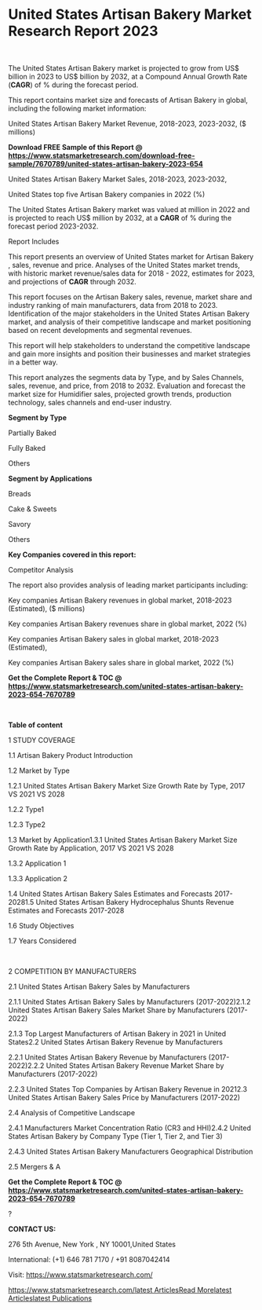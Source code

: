 <h1>United States Artisan Bakery Market Research Report 2023</h1><br/><p>The United States Artisan Bakery market is projected to grow from US$ billion in 2023 to US$ billion by 2032, at a Compound Annual Growth Rate (<strong>CAGR</strong>) of % during the forecast period.</p>
 
 
 
 <p>This report contains market size and forecasts of Artisan Bakery in global, including the following market information:</p>
 
 
 
 <p>United States Artisan Bakery Market Revenue, 2018-2023, 2023-2032, ($ millions)</p>
 
 
 
 <p><strong>Download FREE Sample of this Report @ <a href="https://www.statsmarketresearch.com/download-free-sample/7670789/united-states-artisan-bakery-2023-654">https://www.statsmarketresearch.com/download-free-sample/7670789/united-states-artisan-bakery-2023-654</a></strong></p>
 
 
 
 <p>United States Artisan Bakery Market Sales, 2018-2023, 2023-2032,</p>
 
 
 
 <p>United States top five Artisan Bakery companies in 2022 (%)</p>
 
 
 
 <p>The United States Artisan Bakery market was valued at million in 2022 and is projected to reach US$ million by 2032, at a <strong>CAGR</strong> of % during the forecast period 2023-2032.</p>
 
 
 
 <p>Report Includes</p>
 
 
 
 <p>This report presents an overview of United States market for Artisan Bakery , sales, revenue and price. Analyses of the United States market trends, with historic market revenue/sales data for 2018 - 2022, estimates for 2023, and projections of <strong>CAGR</strong> through 2032.</p>
 
 
 
 <p>This report focuses on the Artisan Bakery sales, revenue, market share and industry ranking of main manufacturers, data from 2018 to 2023. Identification of the major stakeholders in the United States Artisan Bakery market, and analysis of their competitive landscape and market positioning based on recent developments and segmental revenues.</p>
 
 
 
 <p>This report will help stakeholders to understand the competitive landscape and gain more insights and position their businesses and market strategies in a better way.</p>
 
 
 
 <p>This report analyzes the segments data by Type, and by Sales Channels, sales, revenue, and price, from 2018 to 2032. Evaluation and forecast the market size for Humidifier sales, projected growth trends, production technology, sales channels and end-user industry.</p>
 
 
 
 <p><strong>Segment by Type</strong></p>
 
 
 
 <p>Partially Baked</p>
 
 
 
 <p>Fully Baked</p>
 
 
 
 <p>Others</p>
 
 
 
 <p><strong>Segment <strong><strong>by Applications</strong></strong></strong></p>
 
 
 
 <p>Breads</p>
 
 
 
 <p>Cake & Sweets</p>
 
 
 
 <p>Savory</p>
 
 
 
 <p>Others</p>
 
 
 
 <p><strong>Key Companies covered in this report:</strong></p>
 
 
 
 <p>Competitor Analysis</p>
 
 
 
 <p>The report also provides analysis of leading market participants including:</p>
 
 
 
 <p>Key companies Artisan Bakery revenues in global market, 2018-2023 (Estimated), ($ millions)</p>
 
 
 
 <p>Key companies Artisan Bakery revenues share in global market, 2022 (%)</p>
 
 
 
 <p>Key companies Artisan Bakery sales in global market, 2018-2023 (Estimated),</p>
 
 
 
 <p>Key companies Artisan Bakery sales share in global market, 2022 (%)</p>
 
 
 
 <div><b>Get the Complete Report & TOC @ <a href="https://www.statsmarketresearch.com/united-states-artisan-bakery-2023-654-7670789">https://www.statsmarketresearch.com/united-states-artisan-bakery-2023-654-7670789</a></b></div>
 
 
 
 <p><br />
 
 <b>Table of content</b></p>
 
 
 
 <p>1 STUDY COVERAGE<br />
 
 1.1 Artisan Bakery Product Introduction<br />
 
 1.2 Market by Type<br />
 
 1.2.1 United States Artisan Bakery Market Size Growth Rate by Type, 2017 VS 2021 VS 2028<br />
 
 1.2.2 Type1<br />
 
 1.2.3 Type2<br />
 
 1.3 Market by Application1.3.1 United States Artisan Bakery Market Size Growth Rate by Application, 2017 VS 2021 VS 2028<br />
 
 1.3.2 Application 1<br />
 
 1.3.3 Application 2<br />
 
 1.4 United States Artisan Bakery Sales Estimates and Forecasts 2017-20281.5 United States Artisan Bakery Hydrocephalus Shunts Revenue Estimates and Forecasts 2017-2028<br />
 
 1.6 Study Objectives<br />
 
 1.7 Years Considered<br />
 
 <br />
 
 2 COMPETITION BY MANUFACTURERS<br />
 
 2.1 United States Artisan Bakery Sales by Manufacturers<br />
 
 2.1.1 United States Artisan Bakery Sales by Manufacturers (2017-2022)2.1.2 United States Artisan Bakery Sales Market Share by Manufacturers (2017-2022)<br />
 
 2.1.3 Top Largest Manufacturers of Artisan Bakery in 2021 in United States2.2 United States Artisan Bakery Revenue by Manufacturers<br />
 
 2.2.1 United States Artisan Bakery Revenue by Manufacturers (2017-2022)2.2.2 United States Artisan Bakery Revenue Market Share by Manufacturers (2017-2022)<br />
 
 2.2.3 United States Top Companies by Artisan Bakery Revenue in 20212.3 United States Artisan Bakery Sales Price by Manufacturers (2017-2022)<br />
 
 2.4 Analysis of Competitive Landscape<br />
 
 2.4.1 Manufacturers Market Concentration Ratio (CR3 and HHI)2.4.2 United States Artisan Bakery by Company Type (Tier 1, Tier 2, and Tier 3)<br />
 
 2.4.3 United States Artisan Bakery Manufacturers Geographical Distribution<br />
 
 2.5 Mergers & A</p>
 
 
 
 <div><b>Get the Complete Report & TOC @ <a href="https://www.statsmarketresearch.com/united-states-artisan-bakery-2023-654-7670789">https://www.statsmarketresearch.com/united-states-artisan-bakery-2023-654-7670789</a></b></div>
 
 
 
 <p>? </p>
 
 
 
 <p><b>CONTACT US:</b><br />
 
 276 5th Avenue, New York , NY 10001,United States<br />
 
 International: (+1) 646 781 7170 / +91 8087042414<br />
 
 Visit: <a href="https://www.statsmarketresearch.com/">https://www.statsmarketresearch.com/</a><br />
 
 <a href="https://gyeongbokgung.com">https://www.statsmarketresearch.com/</a><a href="https://hallyeomaritime.com">latest Articles</a><a href="https://jingwansa.com">Read More</a><a href="https://nguoiviet.jp/">latest Articles</a><a href="https://www.intelmarketresearch.com/">latest Publications</a></p>